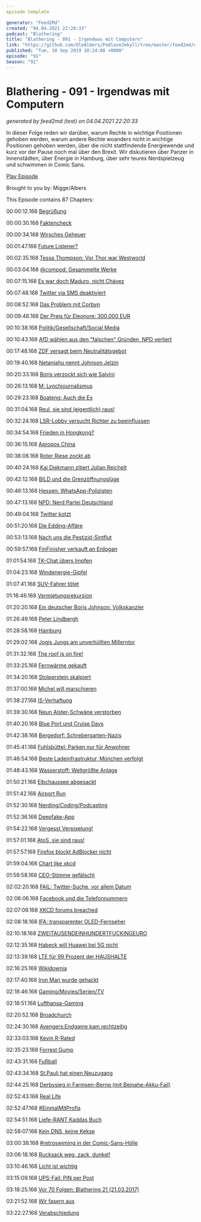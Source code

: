 ```yaml
---
episode template

generator: "Feed2Md"
created: "04.04.2021 22:20:33"
podcast: "Blathering"
title: "Blathering - 091 - Irgendwas mit Computern"
link: "https://github.com/OleAlbers/PodloveJekyll/tree/master/feed2md/example/export/seasons/4/2019/9/Blathering___091___Irgendwas_mit_Computern.md"
published: "Tue, 10 Sep 2019 10:24:06 +0000"
episode: "91"
Season: "91"
---
```


# Blathering - 091 - Irgendwas mit Computern
_generated by feed2md (test) on 04.04.2021 22:20:33_

In dieser Folge reden wir darüber, warum Rechte in wichtige Positionen gehoben werden, warum andere Rechte woanders nicht in wichtige Positionen gehoben werden, über die nicht stattfindende Energiewende und kurz vor der Pause noch mal über den Brexit. Wir diskutieren über Panzer in Innenstädten, über Energie in Hamburg, über sehr teures Nerdspielzeug und schwimmen in Comic Sans.

[Play Episode](https://www.blathering.de/podlove/file/928/s/feed/c/mp3/blathering_091.mp3)

Brought to you by: Migge/Albers

This Episode contains 87 Chapters:


00:00:12.168 [Begrüßung]()

00:00:30.168 [Faktencheck]()

00:00:34.168 [Wirsches Geheuer](https://de.wiktionary.org/wiki/geheuer)

00:01:47.168 [Future Listener?](https://twitter.com/DieLabertasche/status/1169696153530748929)

00:02:35.168 [Tessa Thompson: Vor Thor war Westworld](https://de.wikipedia.org/wiki/Tessa_Thompson)

00:03:04.168 [@compod: Gesammelte Werke](https://twitter.com/search?lang=de&q=(from%3Acompod)%20(to%3Ablathering_pod)%20until%3A2019-09-10%20since%3A2019-09-03&src=typed_query)

00:07:15.168 [Es war doch Maduro, nicht Chávez](https://de.wikipedia.org/wiki/Nicol%C3%A1s_Maduro#Entmachtung_des_Parlaments_durch_das_Maduro-treue_Oberste_Gericht_im_Fr%C3%BChjahr_2017)

00:07:48.168 [Twitter via SMS deaktiviert](https://www.zdnet.de/88368283/twitter-deaktiviert-sms-to-tweet-funktion/)

00:08:52.168 [Das Problem mit Corbyn](https://de.wikipedia.org/wiki/Jeremy_Corbyn#Antisemitismus-Vorw%C3%BCrfe)

00:09:48.168 [Der Preis für Eleonore: 300.000 EUR](https://www.leetchi.com/c/claus-peter-reisch)

00:10:38.168 [Politik/Gesellschaft/Social Media]()

00:10:43.168 [AfD wählen aus den "falschen" Gründen, NPD verliert](https://correctiv.org/faktencheck/politik/2019/09/04/diese-grafik-ueber-das-afd-wahlprogramm-fuer-sachsen-stimmt-groesstenteils)

00:17:48.168 [ZDF versagt beim Neutralitätsgebot](https://srv.deutschlandradio.de/dlf-audiothek-audio-teilen.3265.de.html?mdm:audio_id=761994)

00:19:40.168 [Netanjahu nennt Johnson Jelzin](https://www.theguardian.com/world/2019/sep/09/israeli-pm-wrongly-refers-to-boris-johnson-as-boris-yeltsin)

00:20:33.168 [Boris verzockt sich wie Salvini](https://www.spiegel.de/politik/ausland/brexit-boris-johnson-hat-sich-verzockt-so-geht-es-weiter-a-1285125.html)

00:26:13.168 [M: Lynchjournalismus](https://bildblog.de/114173/bild-und-die-kinderporno-ermittlungen/)

00:29:23.168 [Boateng: Auch die Ex](https://www.faz.net/aktuell/gesellschaft/kriminalitaet/gefaehrliche-koerperverletzung-ermittlung-gegen-boateng-geht-weiter-16368522.html)

00:31:04.168 [Reul, sie sind (eigentlich) raus!](https://twitter.com/anettselle/status/1169170407322214400)

00:32:24.168 [LSR-Lobby versucht Richter zu beeinflussen](https://www.golem.de/news/leistungsschutzrecht-vg-media-startet-kampagne-gegen-us-digitalkonzerne-1909-143565-2.html)

00:34:54.168 [Frieden in Hongkong?](https://taz.de/Politische-Krise-in-Hongkong/!5623597/)

00:36:15.168 [Apropos China](https://www.tagesschau.de/investigativ/br-recherche/einfluss-china-101.html)

00:38:06.168 [Roter Riese zockt ab](https://www.ndr.de/nachrichten/niedersachsen/Zocken-Sparkassen-Kunden-bei-Giro-Konten-ab,zinsbetrug100.html)

00:40:24.168 [Kai Diekmann zitiert Julian Reichelt](https://twitter.com/niggi/status/1169477717198331909)

00:42:12.168 [BILD und die Grenzöffnungslüge](https://mediathekviewweb.de/#query=Stunden%20der%20Entscheidung)

00:46:13.168 [Hessen: WhatsApp-Polizisten](https://www.spiegel.de/panorama/justiz/hessen-polizeianwaerter-sollen-rassistische-nachrichten-verschickt-haben-a-1285789.html)

00:47:13.168 [NPD: Nerd Partei Deutschland](https://taz.de/NPD-Mann-wird-Ortsvorsteher/!5620996/)

00:49:04.168 [Twitter kotzt](https://twitter.com/tobybaier/status/1169518480355405826)

00:51:20.168 [Die Edding-Affäre](https://www.theguardian.com/world/2019/sep/04/trump-hurricane-dorian-alabama-sharpie-map)

00:53:13.168 [Nach uns die Pestizid-Sintflut](https://taz.de/Verbot-des-Pestizids-Glyphosat-2024/!5620624/)

00:59:57.168 [FinFinisher verkauft an Erdogan](https://www.reporter-ohne-grenzen.de/pressemitteilungen/meldung/illegaler-verkauf-von-spaehsoftware-an-tuerkei/)

01:01:54.168 [TK-Chat übers Impfen](https://twitter.com/_Adora_Belle_/status/1169220793773023232)

01:04:23.168 [Windenergie-Gipfel](https://www.handelsblatt.com/politik/deutschland/arbeitsmarkt-ig-metall-bis-zu-10-000-jobs-in-der-windindustrie-sind-weg/24979110.html)

01:07:41.168 [SUV-Fahrer tötet](https://www.t-online.de/nachrichten/panorama/id_86405928/berlin-ein-tonnenschwerer-gelaendewagen-einfach-durch-die-luft-gewirbelt-.html)

01:16:46.168 [Vermietungsrekursion]()

01:20:20.168 [Ein deutscher Boris Johnson: Volkskanzler](https://verfassungsblog.de/ein-volkskanzler/)

01:26:49.168 [Peter Lindbergh](https://de.wikipedia.org/wiki/Peter_Lindbergh)

01:28:58.168 [Hamburg]()

01:29:02.168 [Jogis Jungs am unverhüllten Millerntor](https://twitter.com/stammtischphilo/status/1168827009981718529)

01:31:32.168 [The roof is on fire!](https://www.abendblatt.de/hamburg/polizeimeldungen/article226982093/Feuer-im-CCH-Im-5-Stock-brennt-ein-Teerkocher.html)

01:33:25.168 [Fernwärme gekauft](https://www.hamburg1.de/nachrichten/41932/Fernwaermenetz_wieder_in_staedtischer_Hand.html)

01:34:20.168 [Stolperstein skalpiert](https://www.mopo.de/hamburg/polizei/antisemitischer-angriff-in-hamburg-stolperstein-abgerissen---polizei-sucht-zeugen-33117870)

01:37:00.168 [Michel will marschieren](https://twitter.com/NordensurfHH/status/1169315460510355462)

01:38:27.168 [IS-Verhaftung](https://www.tagesschau.de/inland/festnahme-is-101.html)

01:39:30.168 [Neun Alster-Schwäne verstorben](https://www.hamburg1.de/nachrichten/41922/Mehrere_Alsterschwaene_gestorben.html)

01:40:20.168 [Blue Port und Cruise Days](https://www.hamburg1.de/nachrichten/41976/Blue_Port_2019.html)

01:42:38.168 [Bergedorf: Schrebergarten-Nazis](https://taz.de/Rechte-in-Hamburger-Schrebergarten/!5619735/)

01:45:41.168 [Fuhlsbüttel: Parken nur für Anwohner](https://www.hamburg1.de/nachrichten/41967/Bewohnerparkzonen_rund_um_den_Flughafen.html)

01:46:54.168 [Beste Ladeinfrastruktur, München verfolgt](https://www.golem.de/news/elektromobilitaet-hamburg-laedt-am-besten-muenchen-besser-als-berlin-1909-143595.html)

01:48:43.168 [Wasserstoff: Weltgrößte Anlage](https://www.hamburg1.de/nachrichten/41962/Wasserstoffanlage_im_Hafen_geplant.html)

01:50:21.168 [Elbchaussee abgesackt](https://www.hamburg1.de/nachrichten/41968/Elbchaussee_abgesackt.html)

01:51:42.168 [Airport Run](https://www.airportrace.de/)

01:52:30.168 [Nerding/Coding/Podcasting]()

01:52:36.168 [Deepfake-App](https://www.theguardian.com/technology/2019/sep/02/chinese-face-swap-app-zao-triggers-privacy-fears-viral)

01:54:22.168 [Vergesst Verpixelung!](https://iforcedabot.com/photo-realistic-emojis-and-emotes-with-progressive-face-super-resolution/)

01:57:01.168 [AtoS, sie sind raus!](https://www.golem.de/news/bea-anwaltspostfach-hat-neuen-betreiber-1909-143596.html)

01:57:57.168 [Firefox blockt AdBlocker nicht](https://www.golem.de/news/mozilla-firefox-soll-werbeblocker-apis-weiter-unterstuetzen-1909-143614.html)

01:59:04.168 [Chart like xkcd](https://timqian.com/chart.xkcd/)

01:59:58.168 [CEO-Stimme gefälscht](https://www.golem.de/news/social-engineering-mit-kuenstlicher-intelligenz-220-000-euro-erbeutet-1909-143638.html)

02:02:20.168 [FAIL: Twitter-Suche, vor allem Datum](https://twitter.com/search-advanced?lang=de)

02:06:06.168 [Facebook und die Telefonnummern](https://techcrunch.com/2019/09/04/facebook-phone-numbers-exposed/)

02:07:09.168 [XKCD forums breached](https://nakedsecurity.sophos.com/2019/09/03/xkcd-forums-breached/)

02:08:18.168 [IFA: transparenter OLED-Fernseher](https://www.golem.de/news/transparenter-panasonic-oled-tv-der-fernseher-ist-eine-scheibe-1909-143684.html)

02:10:18.168 [ZWEITAUSENDEINHUNDERTFUCKINGEURO](https://www.zdnet.de/88368269/galaxy-fold-5g-kommt-am-18-september-in-den-handel/)

02:12:35.168 [Habeck will Huawei bei 5G nicht](https://www.golem.de/news/5g-gruenenchef-fordert-ausschluss-von-huawei-1909-143709.html)

02:13:39.168 [LTE für 99 Prozent der HAUSHALTE](https://www.tagesschau.de/wirtschaft/mobilfunknetzausbau-101.html)

02:16:25.168 [Wikidownia](https://taz.de/Cyber-Attacke-auf-Wikipedia/!5624032/)

02:17:40.168 [Iron Man wurde gehackt](https://www.heise.de/security/meldung/l-f-Iron-Man-wollte-2000-iPhones-verschenken-4516942.html)

02:18:46.168 [Gaming/Movies/Serien/TV]()

02:18:51.168 [Lufthansa-Gaming](https://runwaygirlnetwork.com/2019/08/29/press-release-lufthansa-systems-integrates-gaming-into-boardconnect/)

02:20:52.168 [Broadchurch](https://www.youtube.com/watch?v=HOnus6OvViM)

02:24:30.168 [Avengers:Endgame kam rechtzeitig](https://www.youtube.com/watch?v=Q7dAQoPuo-U)

02:33:03.168 [Kevin R-Rated](https://twitter.com/stammtischphilo/status/1170780535725199360)

02:35:23.168 [Forrest Gump](https://de.wikipedia.org/wiki/Forrest_Gump)

02:43:31.168 [Fußball]()

02:43:34.168 [St.Pauli hat einen Neuzugang](https://www.vfl-wolfsburg.de/newsdetails/news-detail/detail/news/zum-fc-st-pauli/)

02:44:25.168 [Derbysieg in Farmsen-Berne (mit Beinahe-Akku-Fail)](https://photos.app.goo.gl/3mjRbM11UVbnxaHNA)

02:52:43.168 [Real Life]()

02:52:47.168 [#EinmalMitProfis](https://twitter.com/stammtischphilo/status/1169194987759779842)

02:54:51.168 [Liefe-RANT Kaddas Buch](https://twitter.com/tmigge/status/1168516992711692289)

02:58:07.168 [Kein DNS, keine Kekse](https://twitter.com/stammtischphilo/status/1169302271131303936)

03:00:38.168 [#retroswiming in der Comic-Sans-Hölle](http://www.freizeitbad-reinbek.de/)

03:06:18.168 [Rucksack weg, zack, dunkel!](https://twitter.com/stammtischphilo/status/1169671409255272455)

03:10:46.168 [Licht ist wichtig](https://twitter.com/stammtischphilo/status/1169144285209550850)

03:15:09.168 [UPS-Fail: PIN per Post](https://twitter.com/stammtischphilo/status/1170374710510661637)

03:18:25.168 [Vor 70 Folgen: Blathering 21 (21.03.2017)](https://www.blathering.de/2017/03/blathering-021-wichtige-verbraucherinformationen/)

03:21:52.168 [Wir fasern aus]()

03:22:27.168 [Verabschiedung]()


